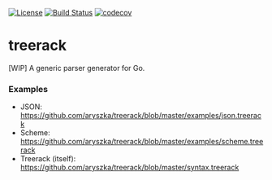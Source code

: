 [![License](https://img.shields.io/badge/MIT-License-green.svg)](https://opensource.org/licenses/MIT)
[![Build Status](https://travis-ci.org/aryszka/treerack.svg)](https://travis-ci.org/aryszka/treerack)
[![codecov](https://codecov.io/gh/aryszka/treerack/branch/master/graph/badge.svg)](https://codecov.io/gh/aryszka/treerack)

# treerack

[WIP] A generic parser generator for Go.

### Examples

- JSON: https://github.com/aryszka/treerack/blob/master/examples/json.treerack
- Scheme: https://github.com/aryszka/treerack/blob/master/examples/scheme.treerack
- Treerack (itself): https://github.com/aryszka/treerack/blob/master/syntax.treerack
